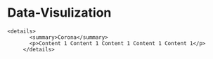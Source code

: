 # Data-Visulization
    <details>
           <summary>Corona</summary>
           <p>Content 1 Content 1 Content 1 Content 1 Content 1</p>
         </details>
